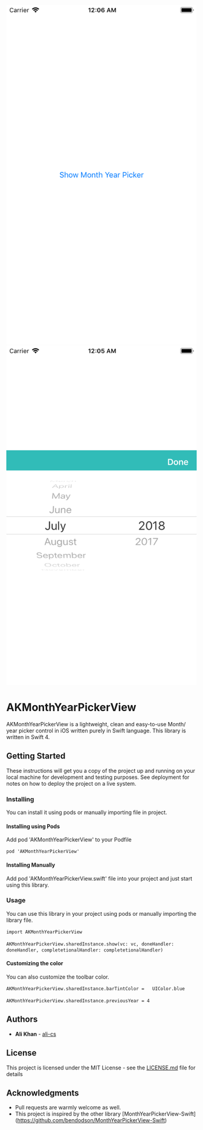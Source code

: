 <p align="center" >
  <img src="AKMonthYearPickerViewMain.png" title="AKMonthYearPickerViewMain logo" float=left>
  <img src="AKMonthYearPickerView.png" title="AKMonthYearPickerView logo" float=right>
</p>

# AKMonthYearPickerView

AKMonthYearPickerView is a lightweight, clean and easy-to-use Month/ year picker control in iOS written purely in Swift language.
This library is written in Swift 4.

## Getting Started

These instructions will get you a copy of the project up and running on your local machine for development and testing purposes. See deployment for notes on how to deploy the project on a live system.

### Installing

You can install it using pods or manually importing file in project.

#### Installing using Pods

Add pod 'AKMonthYearPickerView' to your Podfile

```
pod 'AKMonthYearPickerView' 
```


#### Installing Manually

Add pod 'AKMonthYearPickerView.swift' file into your project and just start using this library.


### Usage

You can use this library in your project using pods or manually importing the library file.

```
import AKMonthYearPickerView

AKMonthYearPickerView.sharedInstance.show(vc: vc, doneHandler: doneHandler, completetionalHandler: completetionalHandler)

```

#### Customizing the color

You can also customize the toolbar color.

```
AKMonthYearPickerView.sharedInstance.barTintColor =   UIColor.blue

AKMonthYearPickerView.sharedInstance.previousYear = 4

```

## Authors

* **Ali Khan** - [ali-cs](https://github.com/ali-cs)


## License

This project is licensed under the MIT License - see the [LICENSE.md](LICENSE.md) file for details

## Acknowledgments

* Pull requests are warmly welcome as well.
* This project is inspired by the other library [MonthYearPickerView-Swift]
 (https://github.com/bendodson/MonthYearPickerView-Swift)

